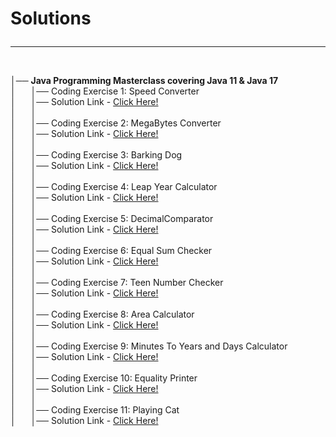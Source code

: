 <h1>Solutions<hr></h1><br>
│── <b>Java Programming Masterclass covering Java 11 & Java 17</b><br>
│ &nbsp&nbsp&nbsp&nbsp │── Coding Exercise 1: Speed Converter<br>
│ &nbsp&nbsp&nbsp&nbsp │── Solution Link - <a href="https://github.com/Abhijeet-Anand-01/My-learnings/blob/master/Java%20Programming%20Masterclass%20covering%20Java%2011%20%26%20Java%2017/Coding%20Exercise%201_%20Speed%20Converter.java">Click Here!</a><br>
│ &nbsp&nbsp&nbsp&nbsp │<br>
│ &nbsp&nbsp&nbsp&nbsp │── Coding Exercise 2: MegaBytes Converter<br>
│ &nbsp&nbsp&nbsp&nbsp │── Solution Link - <a href="https://github.com/Abhijeet-Anand-01/My-learnings/blob/master/Java%20Programming%20Masterclass%20covering%20Java%2011%20%26%20Java%2017/Coding%20Exercise%202_%20MegaBytes%20Converter.java">Click Here!</a><br>
│ &nbsp&nbsp&nbsp&nbsp │<br>
│ &nbsp&nbsp&nbsp&nbsp │── Coding Exercise 3: Barking Dog<br>
│ &nbsp&nbsp&nbsp&nbsp │── Solution Link - <a href="https://github.com/Abhijeet-Anand-01/My-learnings/blob/master/Java%20Programming%20Masterclass%20covering%20Java%2011%20%26%20Java%2017/Coding%20Exercise%203_%20Barking%20Dog.java">Click Here!</a><br>
│ &nbsp&nbsp&nbsp&nbsp │<br>
│ &nbsp&nbsp&nbsp&nbsp │── Coding Exercise 4: Leap Year Calculator<br>
│ &nbsp&nbsp&nbsp&nbsp │── Solution Link - <a href="https://github.com/Abhijeet-Anand-01/My-learnings/blob/master/Java%20Programming%20Masterclass%20covering%20Java%2011%20%26%20Java%2017/Coding%20Exercise%204_%20Leap%20Year%20Calculator.java">Click Here!</a><br>
│ &nbsp&nbsp&nbsp&nbsp │<br>
│ &nbsp&nbsp&nbsp&nbsp │── Coding Exercise 5: DecimalComparator<br>
│ &nbsp&nbsp&nbsp&nbsp │── Solution Link - <a href="https://github.com/Abhijeet-Anand-01/Masterclass/blob/master/Java%20Programming%20Masterclass%20covering%20Java%2011%20%26%20Java%2017/Coding%20Exercise%205:%20DecimalComparator.java">Click Here!</a><br>
│ &nbsp&nbsp&nbsp&nbsp │<br>
│ &nbsp&nbsp&nbsp&nbsp │── Coding Exercise 6: Equal Sum Checker<br>
│ &nbsp&nbsp&nbsp&nbsp │── Solution Link - <a href="https://github.com/Abhijeet-Anand-01/Masterclass/blob/master/Java%20Programming%20Masterclass%20covering%20Java%2011%20%26%20Java%2017/Coding%20Exercise%206:%20Equal%20Sum%20Checker.java">Click Here!</a><br>
│ &nbsp&nbsp&nbsp&nbsp │<br>
│ &nbsp&nbsp&nbsp&nbsp │── Coding Exercise 7: Teen Number Checker<br>
│ &nbsp&nbsp&nbsp&nbsp │── Solution Link - <a href="https://github.com/Abhijeet-Anand-01/Masterclass/blob/master/Java%20Programming%20Masterclass%20covering%20Java%2011%20%26%20Java%2017/Coding%20Exercise%207:%20Teen%20Number%20Checker.java">Click Here!</a><br>
│ &nbsp&nbsp&nbsp&nbsp │<br>
│ &nbsp&nbsp&nbsp&nbsp │── Coding Exercise 8: Area Calculator<br>
│ &nbsp&nbsp&nbsp&nbsp │── Solution Link - <a href="https://github.com/Abhijeet-Anand-01/Masterclass/blob/master/Java%20Programming%20Masterclass%20covering%20Java%2011%20%26%20Java%2017/Coding%20Exercise%208:%20Area%20Calculator.java">Click Here!</a><br>
│ &nbsp&nbsp&nbsp&nbsp │<br>
│ &nbsp&nbsp&nbsp&nbsp │── Coding Exercise 9: Minutes To Years and Days Calculator<br>
│ &nbsp&nbsp&nbsp&nbsp │── Solution Link - <a href="https://github.com/Abhijeet-Anand-01/Masterclass/blob/master/Java%20Programming%20Masterclass%20covering%20Java%2011%20%26%20Java%2017/Coding%20Exercise%209:%20Minutes%20To%20Years%20and%20Days%20Calculator.java">Click Here!</a><br>
│ &nbsp&nbsp&nbsp&nbsp │<br>
│ &nbsp&nbsp&nbsp&nbsp │── Coding Exercise 10: Equality Printer<br>
│ &nbsp&nbsp&nbsp&nbsp │── Solution Link - <a href="https://github.com/Abhijeet-Anand-01/Masterclass/blob/master/Java%20Programming%20Masterclass%20covering%20Java%2011%20%26%20Java%2017/Coding%20Exercise%2010:%20Equality%20Printer.java">Click Here!</a><br>
│ &nbsp&nbsp&nbsp&nbsp │<br>
│ &nbsp&nbsp&nbsp&nbsp │── Coding Exercise 11: Playing Cat<br>
│ &nbsp&nbsp&nbsp&nbsp │── Solution Link - <a href="https://github.com/Abhijeet-Anand-01/Masterclass/blob/master/Java%20Programming%20Masterclass%20covering%20Java%2011%20%26%20Java%2017/Coding%20Exercise%2011:%20Playing%20Cat.java">Click Here!</a><br>
